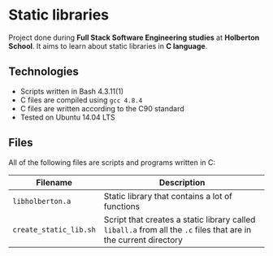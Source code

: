 # Static libraries

Project done during **Full Stack Software Engineering studies** at **Holberton School**. It aims to learn about static libraries in **C language**.

## Technologies
* Scripts written in Bash 4.3.11(1)
* C files are compiled using `gcc 4.8.4`
* C files are written according to the C90 standard
* Tested on Ubuntu 14.04 LTS

## Files
All of the following files are scripts and programs written in C:

| Filename | Description |
| -------- | ----------- |
| `libholberton.a` | Static library that contains a lot of functions |
| `create_static_lib.sh` | Script that creates a static library called `liball.a` from all the `.c` files that are in the current directory |
